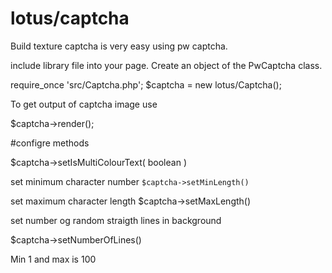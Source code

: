 # lotus/captcha

Build texture captcha is very easy using pw captcha.

include library file into your page. Create an object of the PwCaptcha class.

require_once 'src/Captcha.php';
$captcha = new lotus/Captcha();


To get output of captcha image use

$captcha->render();


#configre methods

$captcha->setIsMultiColourText( boolean )

set minimum character number 
<code>$captcha->setMinLength()</code>

set maximum character length
$captcha->setMaxLength() 

set number og random straigth lines in background

$captcha->setNumberOfLines()

Min 1 and max is 100



